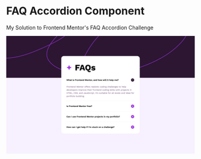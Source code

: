 # FAQ Accordion Component

My Solution to Frontend Mentor's FAQ Accordion Challenge

[![Screenshot](public/screenshot.png)](https://react-accordion-demo.vercel.app/)
